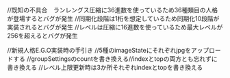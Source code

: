 //既知の不具合　ランレングス圧縮に36進数を使っているため36種類目の人格が登場するとバグが発生 
//同期化段階は1桁を想定しているため同期化10段階が実装されるとバグが発生
//レベルは圧縮に16進数を使っているため最大レベルが256を超えるとバグが発生

//新規人格E.G.O実装時の手引き
//5種のimageStateにそれぞれjpgをアップロードする
//groupSettingsのcountを書き換える//indexとtopの両方とも忘れずに書き換える
//レベル上限更新時は3か所それぞれindexとtopを書き換える
